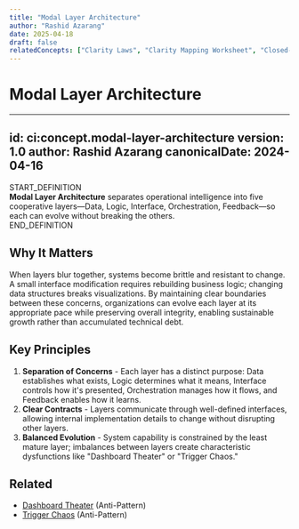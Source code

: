 ```yaml
---
title: "Modal Layer Architecture"
author: "Rashid Azarang"
date: 2025-04-18
draft: false
relatedConcepts: ["Clarity Laws", "Clarity Mapping Worksheet", "Closed-Loop Feedback", "Continuity-Disruption Balance", "Cross-Boundary Triangulation", "Dashboard Theater", "Layer-Maturity Grid", "Layered Modularity", "Maturity vs. Balance 2×2", "Modal Layer Architecture", "Multi-Axis Integration", "Multi-Axis Integration Framework", "Return-as-Intelligence", "Structural Debt", "Structure–Memory–Interaction (SMI) Triad", "The Friction Ontology", "Trigger Chaos", "Epistemic Circulation"]
---
```


<!-- Migration Status: Complete -->

# Modal Layer Architecture

---
id: ci:concept.modal-layer-architecture
version: 1.0
author: Rashid Azarang
canonicalDate: 2024-04-16
---

START_DEFINITION  
**Modal Layer Architecture** separates operational intelligence into five cooperative layers—Data, Logic, Interface, Orchestration, Feedback—so each can evolve without breaking the others.  
END_DEFINITION

## Why It Matters
When layers blur together, systems become brittle and resistant to change. A small interface modification requires rebuilding business logic; changing data structures breaks visualizations. By maintaining clear boundaries between these concerns, organizations can evolve each layer at its appropriate pace while preserving overall integrity, enabling sustainable growth rather than accumulated technical debt.

## Key Principles
1. **Separation of Concerns** - Each layer has a distinct purpose: Data establishes what exists, Logic determines what it means, Interface controls how it's presented, Orchestration manages how it flows, and Feedback enables how it learns.  
2. **Clear Contracts** - Layers communicate through well-defined interfaces, allowing internal implementation details to change without disrupting other layers.  
3. **Balanced Evolution** - System capability is constrained by the least mature layer; imbalances between layers create characteristic dysfunctions like "Dashboard Theater" or "Trigger Chaos."  







## Related

- [Dashboard Theater](../patterns-and-anti-patterns/anti-patterns/dashboard-theater.md) (Anti-Pattern)
- [Trigger Chaos](../patterns-and-anti-patterns/anti-patterns/trigger-chaos.md) (Anti-Pattern)
